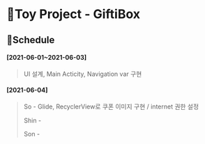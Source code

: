 # 🎁Toy Project - GiftiBox



## 📑Schedule

#### [2021-06-01~2021-06-03]

> UI 설계, Main Acticity, Navigation var 구현

#### [2021-06-04]

> So - Glide, RecyclerView로 쿠폰 이미지 구현 / internet 권한 설정
>
> Shin - 
>
> Son - 
